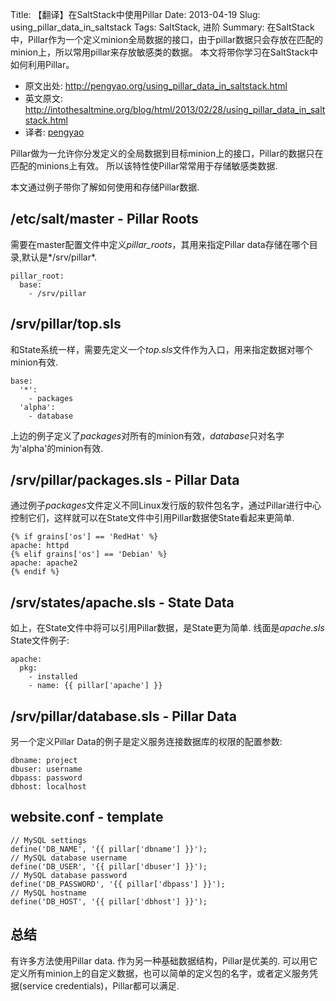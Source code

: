 Title: 【翻译】在SaltStack中使用Pillar
Date: 2013-04-19
Slug: using_pillar_data_in_saltstack
Tags: SaltStack, 进阶
Summary: 在SaltStack中，Pillar作为一个定义minion全局数据的接口，由于pillar数据只会存放在匹配的minion上，所以常用pillar来存放敏感类的数据。 本文将带你学习在SaltStack中如何利用Pillar。

* 原文出处: <http://pengyao.org/using_pillar_data_in_saltstack.html>
* 英文原文: <http://intothesaltmine.org/blog/html/2013/02/28/using_pillar_data_in_saltstack.html>
* 译者: [pengyao](http://pengyao.org/)

Pillar做为一允许你分发定义的全局数据到目标minion上的接口，Pillar的数据只在匹配的minions上有效。 所以该特性使Pillar常常用于存储敏感类数据.

本文通过例子带你了解如何使用和存储Pillar数据.

## /etc/salt/master - Pillar Roots ##

需要在master配置文件中定义*pillar_roots*，其用来指定Pillar data存储在哪个目录,默认是*/srv/pillar*.

    pillar_root:
      base:
        - /srv/pillar

## /srv/pillar/top.sls ##

和State系统一样，需要先定义一个*top.sls*文件作为入口，用来指定数据对哪个minion有效.

    base:
      '*':
        - packages
      'alpha':
        - database

上边的例子定义了*packages*对所有的minion有效，*database*只对名字为'alpha'的minion有效.

## /srv/pillar/packages.sls - Pillar Data 

通过例子*packages*文件定义不同Linux发行版的软件包名字，通过Pillar进行中心控制它们，这样就可以在State文件中引用Pillar数据使State看起来更简单.

    {% if grains['os'] == 'RedHat' %}
    apache: httpd
    {% elif grains['os'] == 'Debian' %}
    apache: apache2
    {% endif %}

## /srv/states/apache.sls - State Data ##

如上，在State文件中将可以引用Pillar数据，是State更为简单. 线面是*apache.sls* State文件例子:

    apache:
      pkg:
        - installed
        - name: {{ pillar['apache'] }}


## /srv/pillar/database.sls - Pillar Data ##

另一个定义Pillar Data的例子是定义服务连接数据库的权限的配置参数:

    dbname: project
    dbuser: username
    dbpass: password
    dbhost: localhost

## website.conf - template ##

    // MySQL settings
    define('DB_NAME', '{{ pillar['dbname'] }}');
    // MySQL database username
    define('DB_USER', '{{ pillar['dbuser'] }}');
    // MySQL database password
    define('DB_PASSWORD', '{{ pillar['dbpass'] }}');
    // MySQL hostname
    define('DB_HOST', '{{ pillar['dbhost'] }}');


## 总结 ##

有许多方法使用Pillar data. 作为另一种基础数据结构，Pillar是优美的. 可以用它定义所有minion上的自定义数据，也可以简单的定义包的名字，或者定义服务凭据(service credentials)，Pillar都可以满足.
